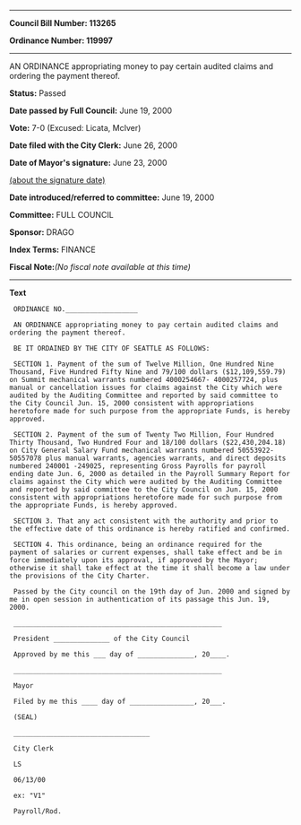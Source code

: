 

********

**Council Bill Number: 113265**
   
**Ordinance Number: 119997**
********

 AN ORDINANCE appropriating money to pay certain audited claims and ordering the payment thereof.

**Status:** Passed
   
**Date passed by Full Council:** June 19, 2000
   
**Vote:** 7-0 (Excused: Licata, McIver)
   
**Date filed with the City Clerk:** June 26, 2000
   
**Date of Mayor's signature:** June 23, 2000
   
[(about the signature date)](/~public/approvaldate.htm)
   
   
   
**Date introduced/referred to committee:** June 19, 2000
   
**Committee:** FULL COUNCIL
   
**Sponsor:** DRAGO
   
   
**Index Terms:** FINANCE

**Fiscal Note:**_(No fiscal note available at this time)_

********

**Text**
   
```
 ORDINANCE NO.__________________

 AN ORDINANCE appropriating money to pay certain audited claims and ordering the payment thereof.

 BE IT ORDAINED BY THE CITY OF SEATTLE AS FOLLOWS:

 SECTION 1. Payment of the sum of Twelve Million, One Hundred Nine Thousand, Five Hundred Fifty Nine and 79/100 dollars ($12,109,559.79) on Summit mechanical warrants numbered 4000254667- 4000257724, plus manual or cancellation issues for claims against the City which were audited by the Auditing Committee and reported by said committee to the City Council Jun. 15, 2000 consistent with appropriations heretofore made for such purpose from the appropriate Funds, is hereby approved.

 SECTION 2. Payment of the sum of Twenty Two Million, Four Hundred Thirty Thousand, Two Hundred Four and 18/100 dollars ($22,430,204.18) on City General Salary Fund mechanical warrants numbered 50553922- 50557078 plus manual warrants, agencies warrants, and direct deposits numbered 240001 -249025, representing Gross Payrolls for payroll ending date Jun. 6, 2000 as detailed in the Payroll Summary Report for claims against the City which were audited by the Auditing Committee and reported by said committee to the City Council on Jun. 15, 2000 consistent with appropriations heretofore made for such purpose from the appropriate Funds, is hereby approved.

 SECTION 3. That any act consistent with the authority and prior to the effective date of this ordinance is hereby ratified and confirmed.

 SECTION 4. This ordinance, being an ordinance required for the payment of salaries or current expenses, shall take effect and be in force immediately upon its approval, if approved by the Mayor; otherwise it shall take effect at the time it shall become a law under the provisions of the City Charter.

 Passed by the City council on the 19th day of Jun. 2000 and signed by me in open session in authentication of its passage this Jun. 19, 2000.

 ____________________________________________________

 President ______________ of the City Council

 Approved by me this ___ day of ______________, 20____.

 ____________________________________________________

 Mayor

 Filed by me this ____ day of ________________, 20___.

 (SEAL)

 __________________________________

 City Clerk

 LS

 06/13/00

 ex: "V1"

 Payroll/Rod.

```
